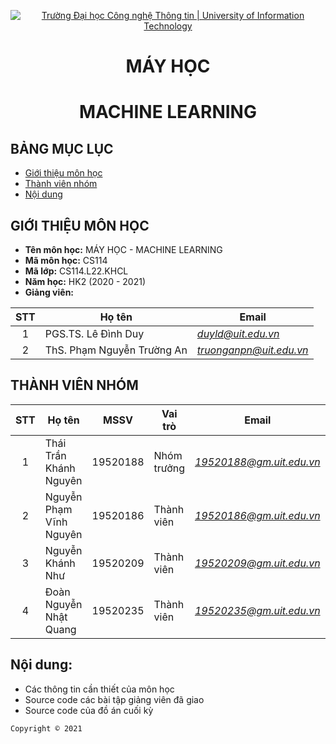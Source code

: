 <!-- Banner -->
<p align="center">
  <a href="https://www.uit.edu.vn/" title="Trường Đại học Công nghệ Thông tin" style="border: none;">
    <img src="https://i.imgur.com/WmMnSRt.png" alt="Trường Đại học Công nghệ Thông tin | University of Information Technology">
  </a>
</p>

<!-- Title -->
<h1 align="center"><b>MÁY HỌC</b></h1>
<h1 align="center"><b>MACHINE LEARNING</b></h1>

<!-- Main -->
## BẢNG MỤC LỤC
* [Giới thiệu môn học](#giới-thiệu-môn-học)
* [Thành viên nhóm](#thành-viên-nhóm)
* [Nội dung](#nội-dung)

## GIỚI THIỆU MÔN HỌC
* **Tên môn học:** MÁY HỌC - MACHINE LEARNING
* **Mã môn học:** CS114
* **Mã lớp:** CS114.L22.KHCL
* **Năm học:** HK2 (2020 - 2021)
* **Giảng viên:**

| STT | Họ tên | Email | 
| :---: | --- | --- |
| 1 | PGS.TS. Lê Đình Duy | *duyld@uit.edu.vn* |
| 2 | ThS. Phạm Nguyễn Trường An | *truonganpn@uit.edu.vn* |

## THÀNH VIÊN NHÓM
| STT | Họ tên | MSSV | Vai trò | Email | Github |
| :---: | --- | --- | --- | --- | --- |
| 1 | Thái Trần Khánh Nguyên | 19520188 | Nhóm trưởng | *19520188@gm.uit.edu.vn* | [ttknguyen](https://github.com/ttknguyen) | 
| 2 | Nguyễn Phạm Vĩnh Nguyên | 19520186 | Thành viên | *19520186@gm.uit.edu.vn* | [nivla0607](https://github.com/nivla0607) |
| 3 | Nguyễn Khánh Như | 19520209 | Thành viên | *19520209@gm.uit.edu.vn* | [nkn-nhu](https://github.com/nkn-nhu) |
| 4 | Đoàn Nguyễn Nhật Quang | 19520235 | Thành viên | *19520235@gm.uit.edu.vn* | [JD981](https://github.com/JD981) |

## Nội dung:
* Các thông tin cần thiết của môn học
* Source code các bài tập giảng viên đã giao
* Source code của đồ án cuối kỳ

<!-- Footer -->
`Copyright © 2021`
<!-- Copyright © 2021 - By JD981 -->
